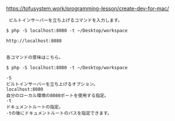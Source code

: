 https://tofusystem.work/programming-lesson/create-dev-for-mac/


```
 ビルトインサーバーを立ち上げるコマンドを入力します。

$ php -S localhost:8080 -t ~/Desktop/workspace

http://localhost:8080
 

各コマンドの意味はこちら。

$ php -S localhost:8080 -t ~/Desktop/workspace

-S
ビルトインサーバーを立ち上げるオプション。
localhost:8080
自分のローカル環境の8080ポートを使用する指定。
-t
ドキュメントルートの指定。
-tの後にドキュメントルートのパスを指定できます。
```
